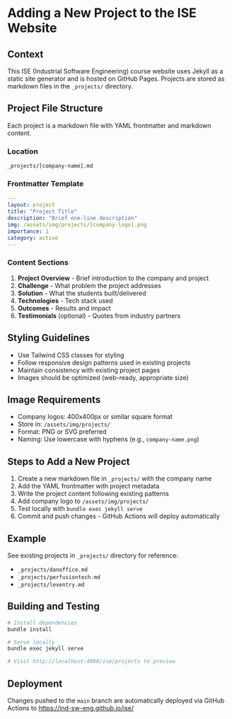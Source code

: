 # Adding a New Project to the ISE Website

## Context

This ISE (Industrial Software Engineering) course website uses Jekyll as a static site generator and is hosted on GitHub Pages. Projects are stored as markdown files in the `_projects/` directory.

## Project File Structure

Each project is a markdown file with YAML frontmatter and markdown content.

### Location
`_projects/[company-name].md`

### Frontmatter Template
```yaml
---
layout: project
title: "Project Title"
description: "Brief one-line description"
img: /assets/img/projects/[company-logo].png
importance: 1
category: active
---
```

### Content Sections

1. **Project Overview** - Brief introduction to the company and project
2. **Challenge** - What problem the project addresses
3. **Solution** - What the students built/delivered
4. **Technologies** - Tech stack used
5. **Outcomes** - Results and impact
6. **Testimonials** (optional) - Quotes from industry partners

## Styling Guidelines

- Use Tailwind CSS classes for styling
- Follow responsive design patterns used in existing projects
- Maintain consistency with existing project pages
- Images should be optimized (web-ready, appropriate size)

## Image Requirements

- Company logos: 400x400px or similar square format
- Store in: `/assets/img/projects/`
- Format: PNG or SVG preferred
- Naming: Use lowercase with hyphens (e.g., `company-name.png`)

## Steps to Add a New Project

1. Create a new markdown file in `_projects/` with the company name
2. Add the YAML frontmatter with project metadata
3. Write the project content following existing patterns
4. Add company logo to `/assets/img/projects/`
5. Test locally with `bundle exec jekyll serve`
6. Commit and push changes - GitHub Actions will deploy automatically

## Example

See existing projects in `_projects/` directory for reference:
- `_projects/danoffice.md`
- `_projects/perfusiontech.md`
- `_projects/lexentry.md`

## Building and Testing

```bash
# Install dependencies
bundle install

# Serve locally
bundle exec jekyll serve

# Visit http://localhost:4000/ise/projects to preview
```

## Deployment

Changes pushed to the `main` branch are automatically deployed via GitHub Actions to https://ind-sw-eng.github.io/ise/
